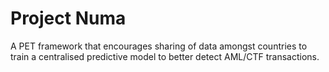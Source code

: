 # Project Numa
A PET framework that encourages sharing of data amongst countries to train a centralised predictive model to better detect AML/CTF transactions.
